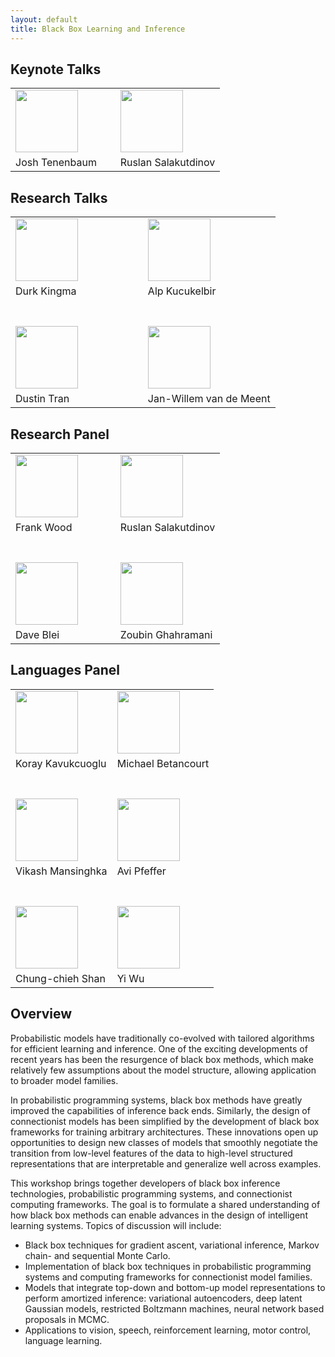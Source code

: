 ```yaml
---
layout: default
title: Black Box Learning and Inference
---
```


## Keynote Talks
<table>
<tr>
<td width="50%"><img src="{{site.baseurl}}/images/tenenbaum.jpg" width="100px" align="bottom"></td>
<td width="50%"><img src="{{site.baseurl}}/images/salakutdinov.jpg" width="100px" align="bottom"></td>
</tr>
<tr>
<td>Josh Tenenbaum</td>
<td>Ruslan Salakutdinov</td>
</tr>
</table>

## Research Talks
<table>
<tr>
<td width="50%"><img src="{{site.baseurl}}/images/kingma.jpg" width="100px" align="bottom"></td>
<td width="50%"><img src="{{site.baseurl}}/images/kucukelbir.jpg" width="100px" align="bottom"></td>
</tr>
<tr>
<td>Durk Kingma</td>
<td>Alp Kucukelbir</td>
</tr>
<tr>
<td width="50%"><br/><br/><img src="{{site.baseurl}}/images/tran.jpg" width="100px" align="bottom"></td>
<td width="50%"><br/><br/><img src="{{site.baseurl}}/images/vdm.jpg" width="100px" align="bottom"></td>
</tr>
<tr>
<td>Dustin Tran</td>
<td>Jan-Willem van de Meent</td>
</tr>
</table>

## Research Panel
<table>
<tr>
<td width="50%"><img src="{{site.baseurl}}/images/wood.jpg" width="100px" align="bottom"></td>
<td width="50%"><img src="{{site.baseurl}}/images/salakutdinov.jpg" width="100px" align="bottom"></td>
</tr>
<tr>
<td>Frank Wood</td>
<td>Ruslan Salakutdinov</td>
</tr>
<tr>
<td width="50%"><br/><br/><img src="{{site.baseurl}}/images/blei.jpg" width="100px" align="bottom"></td>
<td width="50%"><br/><br/><img src="{{site.baseurl}}/images/ghahramani.jpg" width="100px" align="bottom"></td>
</tr>
<tr>
<td>Dave Blei</td>
<td>Zoubin Ghahramani</td>
</tr>
</table>

## Languages Panel
<table>
<tr>
<td width="50%"><img src="{{site.baseurl}}/images/kavukcuoglu.jpg" width="100px" align="bottom"></td>
<td width="50%"><img src="{{site.baseurl}}/images/vetancourt.jpg" width="100px" align="bottom"></td>
</tr>
<tr>
<td>Koray Kavukcuoglu</td>
<td>Michael Betancourt</td>
</tr>
<tr>
<td width="50%"><br/><br/><img src="{{site.baseurl}}/images/masinghka.jpg" width="100px" align="bottom"></td>
<td width="50%"><br/><br/><img src="{{site.baseurl}}/images/pfeffer.jpg" width="100px" align="bottom"></td>
</tr>
<tr>
<td>Vikash Mansinghka</td>
<td>Avi Pfeffer</td>
</tr>
<tr>
<td width="50%"><br/><br/><img src="{{site.baseurl}}/images/shan.jpg" width="100px" align="bottom"></td>
<td width="50%"><br/><br/><img src="{{site.baseurl}}/images/wu.jpg" width="100px" align="bottom"></td>
</tr>
<tr>
<td>Chung-chieh Shan</td>
<td>Yi Wu</td>
</tr>
</table>

## Overview

Probabilistic models have traditionally co-evolved with tailored algorithms for efficient learning and inference. One of the exciting developments of recent years has been the resurgence of black box methods, which make relatively few assumptions about the model structure, allowing application to broader model families. 

In probabilistic programming systems, black box methods have greatly improved the capabilities of inference back ends.  Similarly, the design of connectionist models has been simplified by the development of black box frameworks for training arbitrary architectures. These innovations open up opportunities to design new classes of models that smoothly negotiate the transition from low-level features of the data to high-level structured representations that are interpretable and generalize well across examples.

This workshop brings together developers of black box inference technologies, probabilistic programming systems, and connectionist computing frameworks. The goal is to formulate a shared understanding of how black box methods can enable advances in the design of intelligent learning systems. Topics of discussion will include:

* Black box techniques for gradient ascent, variational inference, Markov chain- and sequential Monte Carlo.
* Implementation of black box techniques in probabilistic programming systems and computing frameworks for connectionist model families. 
* Models that integrate top-down and bottom-up model representations to perform amortized inference: variational autoencoders, deep latent Gaussian models, restricted Boltzmann machines, neural network based proposals in MCMC. 
* Applications to vision, speech, reinforcement learning, motor control, language learning.
